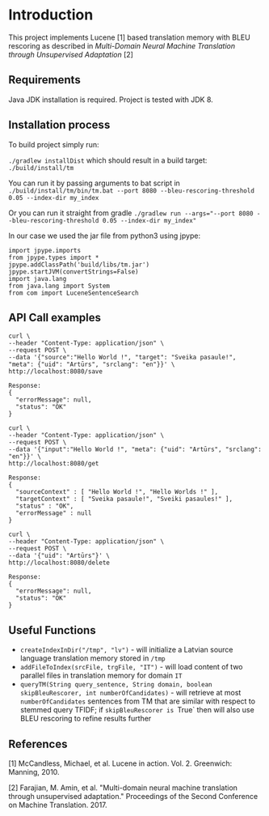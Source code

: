 # Introduction 
This project implements Lucene \[1] based translation memory with BLEU rescoring as described in _Multi-Domain Neural Machine Translation through Unsupervised Adaptation_ \[2]
## Requirements
Java JDK installation is required. Project is tested with JDK 8.

## Installation process
To build project simply run:

`./gradlew installDist`
which should result in a build target:
`./build/install/tm`

You can run it by passing arguments to  bat script in 
`./build/install/tm/bin/tm.bat --port 8080 --bleu-rescoring-threshold 0.05 --index-dir my_index`

Or you can run it straight from gradle 
`./gradlew run --args="--port 8080 --bleu-rescoring-threshold 0.05 --index-dir my_index"`

In our case we used the jar file from python3 using jpype:

```import jpype
import jpype.imports
from jpype.types import *
jpype.addClassPath('build/libs/tm.jar')
jpype.startJVM(convertStrings=False)
import java.lang
from java.lang import System
from com import LuceneSentenceSearch
```


## API Call examples
```
curl \
--header "Content-Type: application/json" \
--request POST \
--data '{"source":"Hello World !", "target": "Sveika pasaule!", "meta": {"uid": "Artūrs", "srclang": "en"}}' \
http://localhost:8080/save

Response: 
{
  "errorMessage": null,
  "status": "OK"
}
```

```
curl \
--header "Content-Type: application/json" \
--request POST \
--data '{"input":"Hello World !", "meta": {"uid": "Artūrs", "srclang": "en"}}' \
http://localhost:8080/get

Response: 
{
  "sourceContext" : [ "Hello World !", "Hello Worlds !" ],
  "targetContext" : [ "Sveika pasaule!", "Sveiki pasaules!" ],
  "status" : "OK",
  "errorMessage" : null
}

```

```
curl \
--header "Content-Type: application/json" \
--request POST \
--data '{"uid": "Artūrs"}' \
http://localhost:8080/delete

Response: 
{
  "errorMessage": null,
  "status": "OK"
}
```

## Useful Functions
 - `createIndexInDir("/tmp", "lv")` - will initialize a Latvian source language translation memory stored in `/tmp`
  - `addFileToIndex(srcFile, trgFile, "IT")` - will load content of two parallel files in translation memory for domain `IT`
 - `queryTM(String query_sentence, String domain, boolean skipBleuRescorer, int numberOfCandidates)` - will retrieve at most `numberOfCandidates` sentences from TM that are similar with respect to stemmed query TFIDF; if `skipBleuRescorer is `True` then will also use BLEU rescoring to refine results further

## References
[1] McCandless, Michael, et al. Lucene in action. Vol. 2. Greenwich: Manning, 2010.

[2] Farajian, M. Amin, et al. "Multi-domain neural machine translation through unsupervised adaptation." Proceedings of the Second Conference on Machine Translation. 2017.
